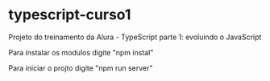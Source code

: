 # typescript-curso1
Projeto do treinamento da Alura - TypeScript parte 1: evoluindo o JavaScript

Para instalar os modulos digite "npm instal"

Para iniciar o projto digite "npm run server"
